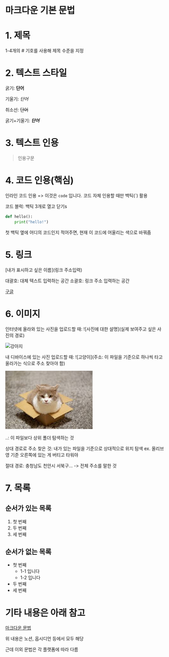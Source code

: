 # 마크다운 기본 문법
# 1. 제목

1-4개의 # 기호를 사용해 제목 수준을 지정

# 2. 텍스트 스타일
굵기: **단어**

기울기: *단어*

취소선: ~~단어~~

굵기+기울기: ***단어***

# 3. 텍스트 인용
>인용구문

# 4. 코드 인용(핵심)
인라인 코드 인용 => 이것은 `code` 입니다.
코드 자체 인용할 때만 백틱(`) 활용

코드 블럭: 백틱 3개로 열고 닫기s
```python
def hello():
    print("hello!")
```
첫 백틱 옆에 어디의 코드인지 적어주면, 현재 이 코드에 어울리는 색으로 바꿔줌

# 5. 링크
[내가 표시하고 싶은 이름](링크 주소입력)

대괄호: 대체 텍스트 입력하는 공간
소괄호: 링크 주소 입력하는 공간

[구글](http://google.com)

# 6. 이미지
인터넷에 올라와 있는 사진을 업로드할 때: ![사진에 대한 설명](실제 보여주고 싶은 사진의 경로)

![강아지](https://image.dongascience.com/Photo/2020/03/5bddba7b6574b95d37b6079c199d7101.jpg)

내 디바이스에 있는 사진 업로드할 때: ![고양이](주소: 이 파일을 기준으로 하나씩 타고 올라가는 식으로 주소 찾아야 함)

![고양이](../고양이.jpg)

..: 이 파일보다 상위 폴더 탐색하는 것

상대 경로로 주소 찾은 것: 내가 있는 파일을 기준으로 상대적으로 위치 탐색
    ex. 올리브영 기준 오른쪽에 있는 게 버티고 타워야

절대 경로: 충청남도 천안시 서북구... -> 전체 주소를 말한 것

# 7. 목록
## 순서가 있는 목록
1. 첫 번째
2. 두 번째
3. 세 번째

## 순서가 없는 목록
- 첫 번째
    - 1-1 입니다
    - 1-2 입니다
- 두 번째
- 세 번째

# 기타 내용은 아래 참고
[마크다운 문법](https://docs.github.com/ko/get-started/writing-on-github/getting-started-with-writing-and-formatting-on-github/basic-writing-and-formatting-syntax)

위 내용은 노션, 옵시디언 등에서 모두 해당

근데 이외 문법은 각 플랫폼에 따라 다름